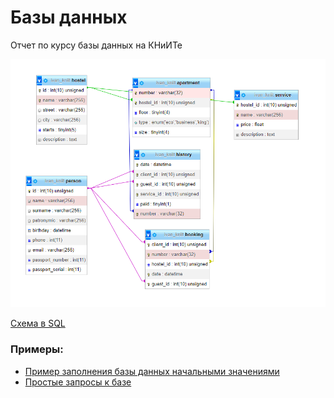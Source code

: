 # Базы данных

Отчет по курсу базы данных на КНиИТе

![Схема базы](images/schema.png)

[Схема в SQL](schema.sql)

### Примеры:

* [Пример заполнения базы данных начальными значениями](insert.sql)
* [Простые запросы к базе](select.sql)